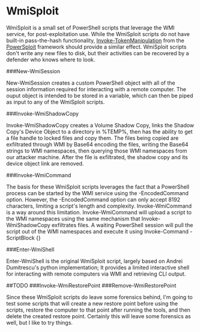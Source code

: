 # WmiSploit

WmiSploit is a small set of PowerShell scripts that leverage the WMI service, for post-exploitation use. While the WmiSploit scripts do not have built-in pass-the-hash functionality, [Invoke-TokenManipulation](https://github.com/mattifestation/PowerSploit/blob/master/Exfiltration/Invoke-TokenManipulation.ps1) from the [PowerSploit](https://github.com/mattifestation/PowerSploit) framework should provide a similar effect. WmiSploit scripts don't write any new files to disk, but their activities can be recovered by a defender who knows where to look.

###New-WmiSession

New-WmiSession creates a custom PowerShell object with all of the session information required for interacting with a remote computer. The ouput object is intended to be stored in a variable, which can then be piped as input to any of the WmiSploit scripts.

###Invoke-WmiShadowCopy

Invoke-WmiShadowCopy creates a Volume Shadow Copy, links the Shadow Copy's Device Object to a directory in %TEMP%, then has the ability to get a file handle to locked files and copy them. The files being copied are exfiltrated through WMI by Base64 encoding the files, writing the Base64 strings to WMI namespaces, then querying those WMI namespaces from our attacker machine. After the file is exfiltrated, the shadow copy and its device object link are removed.

###Invoke-WmiCommand

The basis for these WmiSploit scripts leverages the fact that a PowerShell process can be started by the WMI service using the -EncodedCommand option. However, the -EncodedCommand option can only accept 8192 characters, limiting a script's length and complexity. Invoke-WmiCommand is a way around this limitation. Invoke-WmiCommand will upload a script to the WMI namespaces using the same mechanism that Invoke-WmiShadowCopy exfiltrates files. A waiting PowerShell session will pull the script out of the WMI namespaces and execute it using Invoke-Command -ScriptBlock {}

###Enter-WmiShell

Enter-WmiShell is the original WmiSploit script, largely based on Andrei Dumitrescu's python implementation; It provides a limited interactive shell for interacting with remote computers via WMI and retrieving CLI output.

##TODO
###Invoke-WmiRestorePoint
###Remove-WmiRestorePoint

Since these WmiSploit scripts do leave some forensics behind, I'm going to test some scripts that will create a new restore point before using the scripts, restore the computer to that point after running the tools, and then delete the created restore point. Certainly this will leave some forensics as well, but I like to try things.
